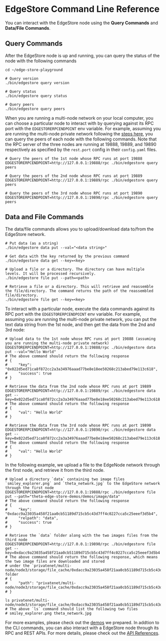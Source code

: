 # EdgeStore Command Line Reference

You can interact with the EdgeStore node using the **Query Commands** and **Data/File Commands**.

## Query Commands

After the EdgeStore node is up and running, you can query the status of the node with the following commands

```shell
cd ~/edge-store-playground

# Query version
./bin/edgestore query version

# Query status
./bin/edgestore query status

# Query peers
./bin/edgestore query peers
```

When you are running a multi-node network on your local computer, you can choose a particular node to interact with by querying against its RPC port with the `EDGESTORERPCENDPOINT` env variable. For example, assuming you are running the multi-node private network following the [steps here](./SETUP.md#launch-a-multi-node-edgestore-private-network), you can query the peers of each node with the following commands. Note that the RPC server of the three nodes are running at 19888, 19889, and 19890 respectively as specified by the `rest.port` config in their `config.yaml` files.

```shell
# Query the peers of the 1st node whose RPC runs at port 19888
EDGESTORERPCENDPOINT=http://127.0.0.1:19888/rpc ./bin/edgestore query peers

# Query the peers of the 2nd node whose RPC runs at port 19889
EDGESTORERPCENDPOINT=http://127.0.0.1:19889/rpc ./bin/edgestore query peers

# Query the peers of the 3rd node whose RPC runs at port 19890
EDGESTORERPCENDPOINT=http://127.0.0.1:19890/rpc ./bin/edgestore query peers
```

## Data and File Commands

The data/file commands allows you to upload/download data to/from the EdgeStore network.

```shell
# Put data (as a string)
./bin/edgestore data put --val="<data string>"

# Get data with the key returned by the previous command
./bin/edgestore data get --key=<key>

# Upload a file or a directory. The directory can have multiple levels. It will be processed recursively.
./bin/edgestore file put --path=<path>

# Retrieve a file or a directory. This will retrieve and reassemble the file/directory. The command returns the path of the reassembled file/directory.
./bin/edgestore file get --key=<key>
```

To interact with a particular node, execute the data commands against its RPC port with the `EDGESTORERPCENDPOINT` env variable. For example, assuming you are running the multi-node private network, you can put the text data string from the 1st node, and then get the data from the 2nd and 3rd node:

```shell
# Upload data to the 1st node whose RPC runs at port 19888 (assuming you are running the multi-node private network)
EDGESTORERPCENDPOINT=http://127.0.0.1:19888/rpc ./bin/edgestore data put --val="Hello World"
# The above command should return the following response
# {
#     "key": "0x022d5ed71ca8f872cc2a3a34976aaad77be8e18ee50268c213abed79e113c618",
#     "success": true
# }

# Retrieve the data from the 2nd node whose RPC runs at port 19889
EDGESTORERPCENDPOINT=http://127.0.0.1:19889/rpc ./bin/edgestore data get --key=0x022d5ed71ca8f872cc2a3a34976aaad77be8e18ee50268c213abed79e113c618
# The above command should return the following response
# {
#     "val": "Hello World"
# }

# Retrieve the data from the 3rd node whose RPC runs at port 19890 
EDGESTORERPCENDPOINT=http://127.0.0.1:19890/rpc ./bin/edgestore data get --key=0x022d5ed71ca8f872cc2a3a34976aaad77be8e18ee50268c213abed79e113c618
# The above command should return the following response
# {
#     "val": "Hello World"
# }
```

In the following example, we upload a file to the EdgeNode network through the first node, and retrieve it from the third node.

```shell
# Upload a directory `data` containing two image files `smiley_explorer.png` and `theta_network.jpg` to the EdgeStore network through the first node
EDGESTORERPCENDPOINT=http://127.0.0.1:19888/rpc ./bin/edgestore file put --path="theta-edge-store-demos/demos/image/data"
# The above command should return the following response
# {
#     "key": "0xdacc9a23035a458f21aa0cb51189d715cb5c43d7ff4c0227cca5c25eeef3d5b4",
#     "relpath": "data",
#     "success": true
# }

# Retrieve the `data` folder along with the two images files from the third node
EDGESTORERPCENDPOINT=http://127.0.0.1:19890/rpc ./bin/edgestore file get --key=0xdacc9a23035a458f21aa0cb51189d715cb5c43d7ff4c0227cca5c25eeef3d5b4
# The above command should return the following response, which means the two image files are downloaded and stored 
# under the `privatenet/multi-node/node3/storage/file_cache/0xdacc9a23035a458f21aa0cb51189d715cb5c43d7ff4c0227cca5c25eeef3d5b4/data` folder
# {
#     "path": "privatenet/multi-node/node3/storage/file_cache/0xdacc9a23035a458f21aa0cb51189d715cb5c43d7ff4c0227cca5c25eeef3d5b4/data"
# }

ls privatenet/multi-node/node3/storage/file_cache/0xdacc9a23035a458f21aa0cb51189d715cb5c43d7ff4c0227cca5c25eeef3d5b4/data
# The above `ls` command should list the following two files
# smiley_explorer.png theta_network.jpg
```

For more examples, please check out the [demos](../demos) we prepared. In addtion to the CLI commands, you can also interact with a EdgeStore node through its RPC and REST APIs. For more details, please check out the [API References](API.md).

